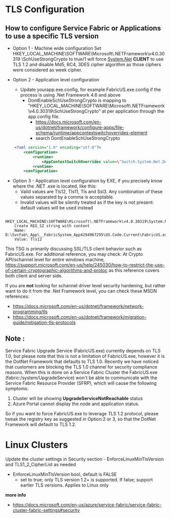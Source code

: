 # TLS Configuration

## How to configure Service Fabric or Applications to use a specific TLS version

- Option 1 - Machine wide configuration
    Set HKEY\_LOCAL\_MACHINE\\SOFTWARE\\Microsoft\\.NETFramework\\v4.0.30319 \\SchUseStrongCrypto to true/1 will force [System.Net](https://docs.microsoft.com/en-us/dotnet/api/system.net?view=netframework-4.7.2) **CLIENT** to use TLS 1.2 and disable Md5, RC4, 3DES cipher algorithm as those ciphers were considered as week cipher. 

- Option 2 - Application level configuration
    - Update yourapp.exe.config, for example FabricUS.exe.config if the process is using .Net Framework 4.6 and above
        - DontEnableSchUseStrongCrypto is mapping to "HKEY_LOCAL_MACHINE\\SOFTWARE\\Microsoft\\.NETFramework\\v4.0.30319\\SchUseStrongCrypto" at per application through the app.config file.
            - <https://docs.microsoft.com/en-us/dotnet/framework/configure-apps/file-schema/runtime/appcontextswitchoverrides-element>
            - search DontEnableSchUseStrongCrypto

```xml
    <?xml version="1.0" encoding="utf-8"?>
        <configuration>
            <runtime>
                <AppContextSwitchOverrides value=\"Switch.System.Net.DontEnableSchUseStrongCrypto=false\"/>
            <runtime>
        <configuration>
```

- Option 3 - Application level configuration by EXE, if you precisely know where the .NET .exe is located, like this:
    - Valid values are Tls12, Tls11, Tls and Ssl3. Any combination of these values separated by a comma is acceptable.
    - Invalid values will be silently treated as if the key is not present: default values will be used instead

```
    HKEY_LOCAL_MACHINE\SOFTWARE\Microsoft\.NETFramework\v4.0.30319\System.Net.ServicePointManager.SecurityProtocol
    Create REG_SZ string with content
    Name: D:\SvcFab\_App\__FabricSystem_App4294967295\US.Code.Current\FabricUS.exe
    Value: Tls12
```

This TSG is primarily discussing SSL/TLS client behavior such as FabricUS.exe. For additional reference, you may check:
At Crypto API/schannel level for entire windows machine, <https://support.microsoft.com/en-us/help/245030/how-to-restrict-the-use-of-certain-cryptographic-algorithms-and-protoc> as this reference covers both client and server side.

If you are **not** looking for schannel driver level security hardening,  but rather want to do it from the .Net Framework level, you can check these MSDN references:
- <https://docs.microsoft.com/en-us/dotnet/framework/network-programming/tls>
- <https://docs.microsoft.com/en-us/dotnet/framework/migration-guide/mitigation-tls-protocols>

## **Note :**
Service Fabric Upgrade Service (FabricUS.exe) currently depends on TLS 1.0, but please note that this is not a limitation of FabricUS.exe, however it is the DotNet Framework that defaults to TLS 1.0.  Recently we have noticed that customers are blocking the TLS 1.0 channel for security compliance reasons.  When this is done on a Service Fabric Cluster the FabricUS.exe (fabric:/system/UpgradeService) won't be able to communicate with the Service Fabric Resource Provider (SFRP), which will cause the following symptoms:

1. Cluster will be showing **UpgradeServiceNotReachable** status
2. Azure Portal cannot display the node and application status.

So  if you want to force FabricUS.exe to leverage TLS 1.2 protocol, please tweak the registry key as suggested in Option:2 or 3, so that the DotNet Framework will default to TLS 1.2.


# Linux Clusters

Update the cluster settings in Security section - EnforceLinuxMinTlsVersion and TLS1_2_CipherList as needed

- EnforceLinuxMinTlsVersion	bool, default is FALSE
  - set to true; only TLS version 1.2+ is supported. If false; support earlier TLS versions. Applies to Linux only

 **more info**
- https://docs.microsoft.com/en-us/azure/service-fabric/service-fabric-cluster-fabric-settings#security
